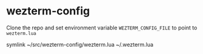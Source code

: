 # wezterm-config

Clone the repo and set environment variable `WEZTERM_CONFIG_FILE` to point to `wezterm.lua`

symlink ~/src/wezterm-config/wezterm.lua ~/.wezterm.lua

